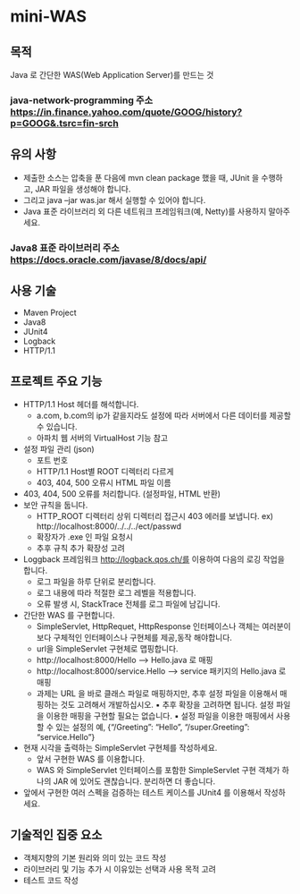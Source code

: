# mini-WAS
목적
---
Java 로 간단한 WAS(Web Application Server)를 만드는 것
### **java-network-programming 주소** <br/> https://in.finance.yahoo.com/quote/GOOG/history?p=GOOG&.tsrc=fin-srch

유의 사항
---
- 제출한 소스는 압축을 푼 다음에 mvn clean package 했을 때, JUnit 을 수행하고, JAR 파일을 생성해야 합니다. 
- 그리고 java –jar was.jar 해서 실행할 수 있어야 합니다.
- Java 표준 라이브러리 외 다른 네트워크 프레임워크(예, Netty)를 사용하지 말아주세요. 
### **Java8 표준 라이브러리 주소** <br/> https://docs.oracle.com/javase/8/docs/api/

사용 기술
---
- Maven Project
- Java8
- JUnit4
- Logback
- HTTP/1.1

프로젝트 주요 기능
---
- HTTP/1.1 Host 헤더를 해석합니다.
  - a.com, b.com의 ip가 같을지라도 설정에 따라 서버에서 다른 데이터를 제공할수 있습니다.
  - 아파치 웹 서버의 VirtualHost 기능 참고
- 설정 파일 관리 (json)
  - 포트 번호
  - HTTP/1.1 Host별 ROOT 디렉터리 다르게
  - 403, 404, 500 오류시 HTML 파일 이름
- 403, 404, 500 오류를 처리합니다. (설정파일, HTML 반환)
- 보안 규칙을 둡니다.
  - HTTP_ROOT 디렉터리 상위 디렉터리 접근시 403 에러를 보냅니다. ex) http://localhost:8000/../../../ect/passwd 
  - 확장자가 .exe 인 파일 요청시
  - 추후 규칙 추가 확장성 고려
- Loggback 프레임워크 http://logback.qos.ch/를 이용하여 다음의 로깅 작업을 합니다.
  - 로그 파일을 하루 단위로 분리합니다.
  - 로그 내용에 따라 적절한 로그 레벨을 적용합니다.
  - 오류 발생 시, StackTrace 전체를 로그 파일에 남깁니다.
- 간단한 WAS 를 구현합니다.
  - SimpleServlet, HttpRequet, HttpResponse 인터페이스나 객체는 여러분이 보다 구체적인 인터페이스나 구현체를 제공,동작 해야합니다.
  - url을 SimpleServlet 구현체로 맵핑합니다.
  - http://localhost:8000/Hello --> Hello.java 로 매핑
  - http://localhost:8000/service.Hello --> service 패키지의 Hello.java 로 매핑
  - 과제는 URL 을 바로 클래스 파일로 매핑하지만, 추후 설정 파일을 이용해서 매핑하는 것도 고려해서 개발하십시오.
  ▪ 추후 확장을 고려하면 됩니다. 설정 파일을 이용한 매핑을 구현할 필요는 없습니다.
  ▪ 설정 파일을 이용한 매핑에서 사용할 수 있는 설정의 예, {“/Greeting”: “Hello”, “/super.Greeting”: “service.Hello”}
- 현재 시각을 출력하는 SimpleServlet 구현체를 작성하세요.
  - 앞서 구현한 WAS 를 이용합니다.
  - WAS 와 SimpleServlet 인터페이스를 포함한 SimpleServlet 구현 객체가 하나의 JAR 에 있어도 괜찮습니다. 분리하면 더 좋습니다.
- 앞에서 구현한 여러 스펙을 검증하는 테스트 케이스를 JUnit4 를 이용해서 작성하세요.

기술적인 집중 요소
---
- 객체지향의 기본 원리와 의미 있는 코드 작성
- 라이브러리 및 기능 추가 시 이유있는 선택과 사용 목적 고려
- 테스트 코드 작성
